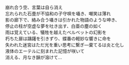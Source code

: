 崩れ合う空、言葉は自ら消え  
忘れられた石畳が不協和の子守唄を囁き、嘲笑は薄れ  
影の廊下で、絡み合う囁きは引かれた物語のような呻き、  
停止の柱が空虚な夢を吐き出す、白亜の塵の如く  
雨は覚えている、犠牲を越えたベルベットの幻影を  
朽ちた扉は躊躇を引きずり、蝶番の軽妙な響きに命を   
失われた迷宮はただ光を重い思考に繋ぎ—棄てるは炎と化し  
液体のエーテルに刻まれた記憶が咲いて  
消える、月なき韻が溶けて...